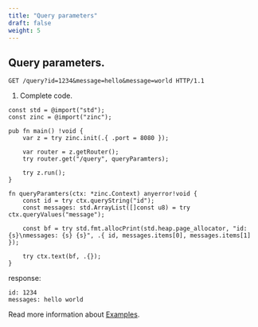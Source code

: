 ```yaml
---
title: "Query parameters"
draft: false
weight: 5
---
```


## Query parameters.
```zig
GET /query?id=1234&message=hello&message=world HTTP/1.1
```

1. Complete code.
```zig
const std = @import("std");
const zinc = @import("zinc");

pub fn main() !void {
    var z = try zinc.init(.{ .port = 8080 });

    var router = z.getRouter();
    try router.get("/query", queryParamters);

    try z.run();
}

fn queryParamters(ctx: *zinc.Context) anyerror!void {
    const id = try ctx.queryString("id");
    const messages: std.ArrayList([]const u8) = try ctx.queryValues("message");

    const bf = try std.fmt.allocPrint(std.heap.page_allocator, "id: {s}\nmessages: {s} {s}", .{ id, messages.items[0], messages.items[1] });

    try ctx.text(bf, .{});
}

```
response:
```
id: 1234
messages: hello world
```

Read more information about [Examples](https://github.com/zon-dev/zinc-examples/tree/main/examples/serving-static-files).


